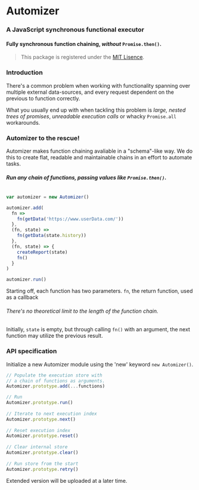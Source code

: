 # Automizer

### A JavaScript synchronous functional executor
#### Fully synchronous function chaining, *without* ``Promise.then()``.

> This package is registered under the [MIT Lisence](https://opensource.org/licenses/MIT).

### Introduction

There's a common problem when working with functionality spanning over multiple external data-sources,
and every request dependent on the previous to function correctly.

What you usually end up with when tackling this problem is *large, nested trees of promises*,
*unreadable execution calls* or whacky ``Promise.all`` workarounds.

### Automizer to the rescue!

Automizer makes function chaining avaliable in a "schema"-like way.
We do this to create flat, readable and maintainable chains in an effort to automate tasks.

##### Run any chain of functions, passing values like ``Promise.then()``.

```javascript

var automizer = new Automizer()

automizer.add(
  fn => 
    fn(getData('https://www.userData.com/'))
  },
  (fn, state) =>
    fn(getData(state.history))
  },
  (fn, state) => {
    createReport(state)
    fn()
  }
)

automizer.run()

```
Starting off, each function has two parameters.
``fn``, the return function, used as a callback

###### There's no *theoretical* limit to the length of the function chain.
Initially, ``state`` is empty, but through calling ``fn()`` with an argument, the next function may utilize the previous result.

### API specification

Initialize a new Automizer module using the 'new' keyword ``new Automizer()``.

```javascript
// Populate the execution store with
// a chain of functions as arguments.
Automizer.prototype.add(...functions)

// Run 
Automizer.prototype.run()
    
// Iterate to next execution index
Automizer.prototype.next()
    
// Reset execution index
Automizer.prototype.reset()
    
// Clear internal store
Automizer.prototype.clear()
    
// Run store from the start
Automizer.prototype.retry()

```

Extended version will be uploaded at a later time.
